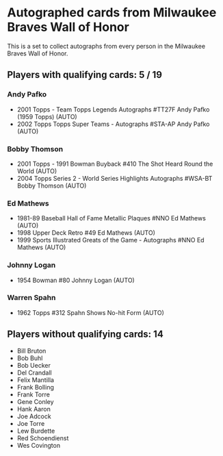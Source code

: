 # Autographed cards from Milwaukee Braves Wall of Honor

This is a set to collect autographs from every person in the Milwaukee Braves Wall of Honor.

## Players with qualifying cards: 5 / 19

### Andy Pafko
- 2001 Topps  - Team Topps Legends Autographs #TT27F Andy Pafko (1959 Topps) (AUTO)<br>
- 2002 Topps Topps Super Teams - Autographs #STA-AP Andy Pafko (AUTO)<br>

### Bobby Thomson
- 2001 Topps  - 1991 Bowman Buyback #410 The Shot Heard Round the World (AUTO)<br>
- 2004 Topps Series 2 - World Series Highlights Autographs #WSA-BT Bobby Thomson (AUTO)<br>

### Ed Mathews
- 1981-89 Baseball Hall of Fame Metallic Plaques #NNO Ed Mathews (AUTO)<br>
- 1998 Upper Deck Retro #49 Ed Mathews (AUTO)<br>
- 1999 Sports Illustrated Greats of the Game - Autographs #NNO Ed Mathews (AUTO)<br>

### Johnny Logan
- 1954 Bowman  #80 Johnny Logan (AUTO)<br>

### Warren Spahn
- 1962 Topps  #312 Spahn Shows No-hit Form (AUTO)<br>


## Players without qualifying cards: 14

- Bill Bruton
- Bob Buhl
- Bob Uecker
- Del Crandall
- Felix Mantilla
- Frank Bolling
- Frank Torre
- Gene Conley
- Hank Aaron
- Joe Adcock
- Joe Torre
- Lew Burdette
- Red Schoendienst
- Wes Covington
